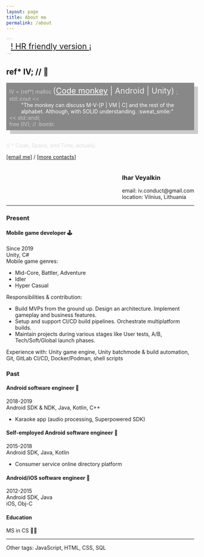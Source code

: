 ```yaml
---
layout: page
title: About me
permalink: /about
---
```


<div class="non-printable">

<div style="font-size:8pt; color:#CCC">
&lt;!--
    <div style="font-size:16pt; padding-left:12px;">
        <a href="#present">! HR friendly version ¡</a>
    </div>
--&gt;
</div>

## ref\* IV; // :space_invader:

<div style="background-color:#888; color:#CCC; box-shadow:10px 10px; padding: 8px; margin-bottom:32px;">
    IV = (ref*) malloc
        <div style="display: inline; font-size:16pt; color:#EEE">
            (<a style="color:#FFF" href="#code-space-time">Code monkey</a> | Android | Unity)
        </div>;
    <br/>
    std::cout <<
        <div style="padding-left:32px; color: #FFF">
            "The monkey can discuss M-V-[P | VM | C] and the rest of the alphabet. Although, with SOLID understanding. :sweat_smile:"
        </div>
    << std::endl;
    <br/>
    free (IV); // :bomb:
</div>

<a name="code-space-time" />
<div style="color:#DDD">
// ^ Code, Space, and Time, actually.
</div>

</div>

<div class="non-printable">

[[email me]](mailto:iv.conduct@gmail.com) / [[more contacts]](/contacts)

</div>

<div class="printable-only" style="display: flex; flex-direction: column; align-items: flex-end;">
    <div>
        <h3> Ihar Veyalkin </h3>
        email: iv.conduct@gmail.com<br/>
        location: Vilnius, Lithuania<br/>
    </div>
</div>

---

### Present
#### Mobile game developer <span class="non-printable">:joystick:</span>
Since 2019 <br/>
Unity, C# <br/>
Mobile game genres:
- Mid-Core, Battler, Adventure
- Idler
- Hyper Casual

Responsibilities & contribution:
- Build MVPs from the ground up. Design an architecture. Implement gameplay and business features.
- Setup and support CI/CD build pipelines. Orchestrate multiplatform builds.
- Maintain projects during various stages like User tests, A/B, Tech/Soft/Global launch phases.

Experience with: Unity game engine, Unity batchmode & build automation, Git, GitLab CI/CD, Docker/Podman, shell scripts

### Past
#### Android software engineer <span class="non-printable">:iphone:</span>
2018-2019 <br/>
Android SDK & NDK, Java, Kotlin, C++
- Karaoke app (audio processing, Superpowered SDK)

#### Self-employed Android software engineer <span class="non-printable">:iphone:</span>
2015-2018 <br/>
Android SDK, Java, Kotlin
- Consumer service online directory platform

#### Android/iOS software engineer <span class="non-printable">:iphone:</span>
2012-2015 <br/>
Android SDK, Java <br/>
iOS, Obj-C

#### Education
MS in CS <span class="non-printable">:man_student:</span>

<div class="non-printable">

---

Other tags: JavaScript, HTML, CSS, SQL
</div>